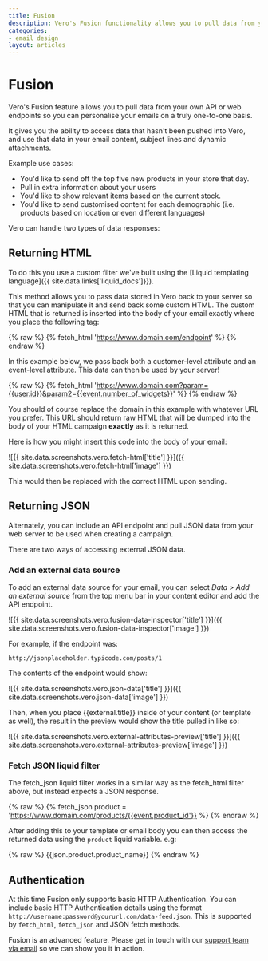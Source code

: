 ```yaml
---
title: Fusion
description: Vero's Fusion functionality allows you to pull data from your own API or web endpoints so you can personalise your emails on a truly one-to-one basis.
categories:
- email design
layout: articles
---
```


# Fusion

Vero's Fusion feature allows you to pull data from your own API or web endpoints so you can personalise your emails on a truly one-to-one basis.

It gives you the ability to access data that hasn't been pushed into Vero, and use that data in your email content, subject lines and dynamic attachments.

Example use cases:

- You'd like to send off the top five new products in your store that day.
- Pull in extra information about your users
- You'd like to show relevant items based on the current stock.
- You'd like to send customised content for each demographic (i.e. products based on location or even different languages)

Vero can handle two types of data responses:

## Returning HTML

To do this you use a custom filter we've built using the [Liquid templating language]({{ site.data.links['liquid_docs']}}).

This method allows you to pass data stored in Vero back to your server so that you can manipulate it and send back some custom HTML. The custom HTML that is returned is inserted into the body of your email exactly where you place the following tag:

{% raw %}
	{% fetch_html 'https://www.domain.com/endpoint' %}
{% endraw %}

In this example below, we pass back both a customer-level attribute and an event-level attribute. This data can then be used by your server!

{% raw %}
	{% fetch_html 'https://www.domain.com?param={{user.id}}&param2={{event.number_of_widgets}}' %}
{% endraw %}

You should of course replace the domain in this example with whatever URL you prefer. This URL should return raw HTML that will be dumped into the body of your HTML campaign **exactly** as it is returned.

Here is how you might insert this code into the body of your email:

![{{ site.data.screenshots.vero.fetch-html['title'] }}]({{ site.data.screenshots.vero.fetch-html['image'] }})

This would then be replaced with the correct HTML upon sending.

## Returning JSON

Alternately, you can include an API endpoint and pull JSON data from your web server to be used when creating a campaign.

There are two ways of accessing external JSON data. 

### Add an external data source

To add an external data source for your email, you can select _Data > Add an external source_ from the top menu bar in your content editor and add the API endpoint. 

![{{ site.data.screenshots.vero.fusion-data-inspector['title'] }}]({{ site.data.screenshots.vero.fusion-data-inspector['image'] }})

For example, if the endpoint was:

	http://jsonplaceholder.typicode.com/posts/1

The contents of the endpoint would show:

![{{ site.data.screenshots.vero.json-data['title'] }}]({{ site.data.screenshots.vero.json-data['image'] }})

Then, when you place {{external.title}} inside of your content (or template as well), the result in the preview would show the title pulled in like so:

![{{ site.data.screenshots.vero.external-attributes-preview['title'] }}]({{ site.data.screenshots.vero.external-attributes-preview['image'] }})

### Fetch JSON liquid filter

The fetch_json liquid filter works in a similar way as the fetch_html filter above, but instead expects a JSON response.  

{% raw %}
	{% fetch_json product = 'https://www.domain.com/products/{{event.product_id'}} %}
{% endraw %}

After adding this to your template or email body you can then access the returned data using the `product` liquid variable. e.g:

{% raw %}
	{{json.product.product_name}}
{% endraw %}

## Authentication

At this time Fusion only supports basic HTTP Authentication. You can include basic HTTP Authentication details using the format `http://username:password@yoururl.com/data-feed.json`. This is supported by `fetch_html`, `fetch_json` and JSON fetch methods.

Fusion is an advanced feature. Please get in touch with our 
[support team via email](mailto:support@getvero.com) so we can show you it in action.
